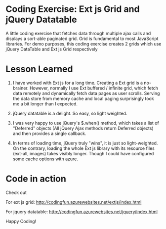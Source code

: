 # Coding Exercise: Ext js Grid and jQuery Datatable 
A little coding exercise that fetches data through multiple ajax calls and displays a sort-able paginated grid. Grid is fundamental to most JavaScript libraries. For demo purposes, this coding exercise creates 2 grids which use jQuery DataTable and Ext js Grid respectively

# Lesson Learned

1. I have worked with Ext js for a long time. Creating a Ext grid is a no-brainer. However, normally I use Ext buffered / infinite grid, which fetch data remotely and dynamically fetch data pages as user scrolls. Serving the data store from memory cache and local paging surprisingly took me a bit longer than I expected.

2. jQuery datatable is a delight. So easy, so light weighted. 

3. I was very happy to use jQuery's $.when() method, which takes a list of "Deferred" objects (All jQuery Ajax methods return Deferred objects) and then provides a single callback. 

4. In terms of loading time, jQuery truly "wins", it is just so light-weighted. On the contrary, loading the whole Ext js library with its resource files (ext-all, images) takes visibly longer. Though I could have configured some cache options with azure.

# Code in action

Check out 

For ext js grid:
http://codingfun.azurewebsites.net/extjs/index.html
 
For jquery datatable:
http://codingfun.azurewebsites.net/jquery/index.html


Happy Coding!